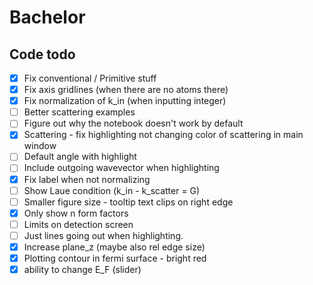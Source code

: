 # Bachelor

## Code todo
- [x] Fix conventional / Primitive stuff
- [x] Fix axis gridlines (when there are no atoms there)
- [x] Fix normalization of k_in (when inputting integer)
- [ ] Better scattering examples
- [ ] Figure out why the notebook doesn't work by default
- [x] Scattering - fix highlighting not changing color of scattering in main window
- [ ] Default angle with highlight
- [ ] Include outgoing wavevector when highlighting
- [x] Fix label when not normalizing
- [ ] Show Laue condition (k_in - k_scatter = G)
- [ ] Smaller figure size - tooltip text clips on right edge
- [x] Only show n form factors
- [ ] Limits on detection screen
- [ ] Just lines going out when highlighting.
- [x] Increase plane_z (maybe also rel edge size)
- [x] Plotting contour in fermi surface - bright red
- [x] ability to change E_F (slider)